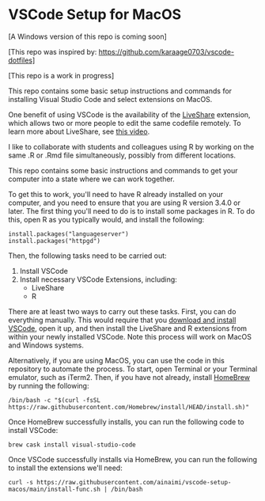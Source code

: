 # VSCode Setup for MacOS

[A Windows version of this repo is coming soon]

[This repo was inspired by: https://github.com/karaage0703/vscode-dotfiles]

[This repo is a work in progress]

This repo contains some basic setup instructions and commands for installing Visual Studio Code and select extensions on MacOS. 

One benefit of using VSCode is the availability of the [LiveShare](https://marketplace.visualstudio.com/items?itemName=MS-vsliveshare.vsliveshare) extension, which allows two or more people to edit the 
same codefile remotely. To learn more about LiveShare, see [this video](https://youtu.be/A2ceblXTBBc).

I like to collaborate with students and colleagues using R by working on the same .R or .Rmd file simultaneously, possibly 
from different locations.

This repo contains some basic instructions and commands to get your computer into a state where we can work together.

To get this to work, you'll need to have R already installed on your computer, and you need to ensure that you are using 
R version 3.4.0 or later. The first thing you'll need to do is to install some packages in R. To do this, open R as 
you typically would, and install the following:

```
install.packages("languageserver")
install.packages("httpgd")
```

Then, the following tasks need to be carried out:

1) Install VSCode
2) Install necessary VSCode Extensions, including:
    - LiveShare
    - R

There are at least two ways to carry out these tasks. First, you can do everything manually. This would require that you
[download and install VSCode](https://code.visualstudio.com/), open it up, and then install the LiveShare and R extensions
from within your newly installed VSCode. Note this process will work on MacOS and Windows systems.

Alternatively, if you are using MacOS, you can use the code in this repository to automate the process. To start, open Terminal
or your Terminal emulator, such as iTerm2. Then, if you have not already,  install [HomeBrew](https://brew.sh/) by running the following:

```
/bin/bash -c "$(curl -fsSL https://raw.githubusercontent.com/Homebrew/install/HEAD/install.sh)"
```

Once HomeBrew successfully installs, you can run the following code to install VSCode:

```
brew cask install visual-studio-code
```

Once VSCode successfully installs via HomeBrew, you can run the following to install the extensions we'll need:

```
curl -s https://raw.githubusercontent.com/ainaimi/vscode-setup-macos/main/install-func.sh | /bin/bash
```

